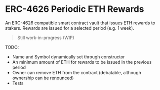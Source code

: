 # ERC-4626 Periodic ETH Rewards

An ERC-4626 compatible smart contract vault that issues ETH rewards to stakers. Rewards are issued for a selected period (e.g. 1 week).

> Still work-in-progress (WIP)

TODO:
- Name and Symbol dynamically set through constructor
- An minimum amount of ETH for rewards to be issued in the previous period
- Owner can remove ETH from the contract (debatable, although ownership can be renounced)
- Tests